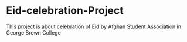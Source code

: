 # Eid-celebration-Project
This project is about celebration of Eid by Afghan Student Association in George Brown College
